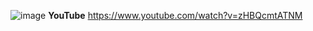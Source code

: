 ![image](https://user-images.githubusercontent.com/119484446/231697386-a62a9f90-de04-47a4-95e9-cabeb4fc9f4e.png)
**YouTube**
https://www.youtube.com/watch?v=zHBQcmtATNM
